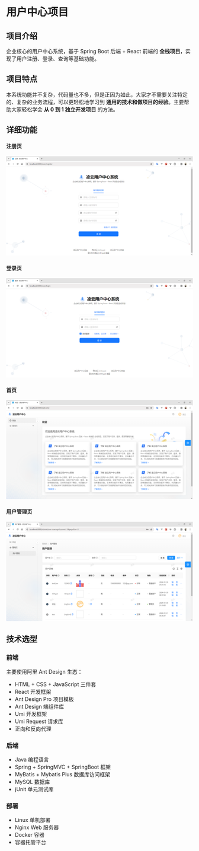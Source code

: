 # 用户中心项目

## 项目介绍

企业核心的用户中心系统，基于 Spring Boot 后端 + React 前端的 **全栈项目**，实现了用户注册、登录、查询等基础功能。

## 项目特点

本系统功能并不复杂，代码量也不多，但是正因为如此，大家才不需要关注特定的、复杂的业务流程，可以更轻松地学习到 **通用的技术和做项目的经验**。主要帮助大家轻松学会 **从 0 到 1 独立开发项目** 的方法。

## 详细功能

#### 注册页

![image-20240210023255387](./doc/image-20240210023255387.png)

#### 登录页

![image-20240210023329887](./doc/image-20240210023329887.png)

#### 首页

![image-20240210023459297](./doc/image-20240210023459297.png)

#### 用户管理页

![image-20240210023547361](./doc/image-20240210023547361.png)

## 技术选型

### 前端

主要使用阿里 Ant Design 生态：

* HTML + CSS + JavaScript 三件套
* React 开发框架
* Ant Design Pro 项目模板
* Ant Design 端组件库
* Umi 开发框架
* Umi Request 请求库
* 正向和反向代理

### 后端

* Java 编程语言
* Spring + SpringMVC + SpringBoot 框架
* MyBatis + Mybatis Plus 数据库访问框架
* MySQL 数据库
* jUnit 单元测试库

### 部署

* Linux 单机部署
* Nginx Web 服务器
* Docker 容器
* 容器托管平台

